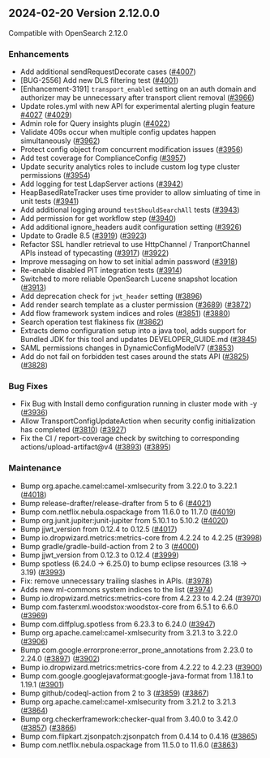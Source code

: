 ## 2024-02-20 Version 2.12.0.0

Compatible with OpenSearch 2.12.0

### Enhancements
* Add additional sendRequestDecorate cases ([#4007](https://github.com/opensearch-project/security/pull/4007))
* [BUG-2556] Add new DLS filtering test ([#4001](https://github.com/opensearch-project/security/pull/4001))
* [Enhancement-3191] `transport_enabled` setting on an auth domain and authorizer may be unnecessary after transport client removal  ([#3966](https://github.com/opensearch-project/security/pull/3966))
* Update roles.yml with new API for experimental alerting plugin feature [#4027](https://github.com/opensearch-project/security/pull/4027) ([#4029](https://github.com/opensearch-project/security/pull/4029))
* Admin role for Query insights plugin ([#4022](https://github.com/opensearch-project/security/pull/4022))
* Validate 409s occur when multiple config updates happen simultaneously ([#3962](https://github.com/opensearch-project/security/pull/3962))
* Protect config object from concurrent modification issues ([#3956](https://github.com/opensearch-project/security/pull/3956))
* Add test coverage for ComplianceConfig ([#3957](https://github.com/opensearch-project/security/pull/3957))
* Update security analytics roles to include custom log type cluster permissions ([#3954](https://github.com/opensearch-project/security/pull/3954))
* Add logging for test LdapServer actions ([#3942](https://github.com/opensearch-project/security/pull/3942))
* HeapBasedRateTracker uses time provider to allow simluating of time in unit tests ([#3941](https://github.com/opensearch-project/security/pull/3941))
* Add additional logging around `testShouldSearchAll` tests ([#3943](https://github.com/opensearch-project/security/pull/3943))
* Add permission for get workflow step ([#3940](https://github.com/opensearch-project/security/pull/3940))
* Add additional ignore_headers audit configuration setting ([#3926](https://github.com/opensearch-project/security/pull/3926))
* Update to Gradle 8.5 ([#3919](https://github.com/opensearch-project/security/pull/3919)) ([#3923](https://github.com/opensearch-project/security/pull/3923))
* Refactor SSL handler retrieval to use HttpChannel / TranportChannel APIs instead of typecasting ([#3917](https://github.com/opensearch-project/security/pull/3917)) ([#3922](https://github.com/opensearch-project/security/pull/3922))
* Improve messaging on how to set initial admin password ([#3918](https://github.com/opensearch-project/security/pull/3918))
* Re-enable disabled PIT integration tests ([#3914](https://github.com/opensearch-project/security/pull/3914))
* Switched to more reliable OpenSearch Lucene snapshot location ([#3913](https://github.com/opensearch-project/security/pull/3913))
* Add deprecation check for `jwt_header` setting ([#3896](https://github.com/opensearch-project/security/pull/3896))
* Add render search template as a cluster permission ([#3689](https://github.com/opensearch-project/security/pull/3689)) ([#3872](https://github.com/opensearch-project/security/pull/3872))
* Add flow framework system indices and roles ([#3851](https://github.com/opensearch-project/security/pull/3851)) ([#3880](https://github.com/opensearch-project/security/pull/3880))
* Search operation test flakiness fix ([#3862](https://github.com/opensearch-project/security/pull/3862))
* Extracts demo configuration setup into a java tool, adds support for Bundled JDK for this tool and updates DEVELOPER_GUIDE.md ([#3845](https://github.com/opensearch-project/security/pull/3845))
* SAML permissions changes in DynamicConfigModelV7 ([#3853](https://github.com/opensearch-project/security/pull/3853))
* Add do not fail on forbidden test cases around the stats API ([#3825](https://github.com/opensearch-project/security/pull/3825)) ([#3828](https://github.com/opensearch-project/security/pull/3828))

### Bug Fixes
* Fix Bug with Install demo configuration running in cluster mode with -y ([#3936](https://github.com/opensearch-project/security/pull/3936))
* Allow TransportConfigUpdateAction when security config initialization has completed ([#3810](https://github.com/opensearch-project/security/pull/3810)) ([#3927](https://github.com/opensearch-project/security/pull/3927))
* Fix the CI / report-coverage check by switching to corresponding actions/upload-artifact@v4 ([#3893](https://github.com/opensearch-project/security/pull/3893)) ([#3895](https://github.com/opensearch-project/security/pull/3895))

### Maintenance
* Bump org.apache.camel:camel-xmlsecurity from 3.22.0 to 3.22.1 ([#4018](https://github.com/opensearch-project/security/pull/4018))
* Bump release-drafter/release-drafter from 5 to 6 ([#4021](https://github.com/opensearch-project/security/pull/4021))
* Bump com.netflix.nebula.ospackage from 11.6.0 to 11.7.0 ([#4019](https://github.com/opensearch-project/security/pull/4019))
* Bump org.junit.jupiter:junit-jupiter from 5.10.1 to 5.10.2 ([#4020](https://github.com/opensearch-project/security/pull/4020))
* Bump jjwt_version from 0.12.4 to 0.12.5 ([#4017](https://github.com/opensearch-project/security/pull/4017))
* Bump io.dropwizard.metrics:metrics-core from 4.2.24 to 4.2.25 ([#3998](https://github.com/opensearch-project/security/pull/3998))
* Bump gradle/gradle-build-action from 2 to 3 ([#4000](https://github.com/opensearch-project/security/pull/4000))
* Bump jjwt_version from 0.12.3 to 0.12.4 ([#3999](https://github.com/opensearch-project/security/pull/3999))
* Bump spotless (6.24.0 -> 6.25.0) to bump eclipse resources (3.18 -> 3.19)  ([#3993](https://github.com/opensearch-project/security/pull/3993))
* Fix: remove unnecessary trailing slashes in APIs. ([#3978](https://github.com/opensearch-project/security/pull/3978))
* Adds new ml-commons system indices to the list ([#3974](https://github.com/opensearch-project/security/pull/3974))
* Bump io.dropwizard.metrics:metrics-core from 4.2.23 to 4.2.24 ([#3970](https://github.com/opensearch-project/security/pull/3970))
* Bump com.fasterxml.woodstox:woodstox-core from 6.5.1 to 6.6.0 ([#3969](https://github.com/opensearch-project/security/pull/3969))
* Bump com.diffplug.spotless from 6.23.3 to 6.24.0 ([#3947](https://github.com/opensearch-project/security/pull/3947))
* Bump org.apache.camel:camel-xmlsecurity from 3.21.3 to 3.22.0 ([#3906](https://github.com/opensearch-project/security/pull/3906))
* Bump com.google.errorprone:error_prone_annotations from 2.23.0 to 2.24.0 ([#3897](https://github.com/opensearch-project/security/pull/3897)) ([#3902](https://github.com/opensearch-project/security/pull/3902))
* Bump io.dropwizard.metrics:metrics-core from 4.2.22 to 4.2.23 ([#3900](https://github.com/opensearch-project/security/pull/3900))
* Bump com.google.googlejavaformat:google-java-format from 1.18.1 to 1.19.1 ([#3901](https://github.com/opensearch-project/security/pull/3901))
* Bump github/codeql-action from 2 to 3 ([#3859](https://github.com/opensearch-project/security/pull/3859)) ([#3867](https://github.com/opensearch-project/security/pull/3867))
* Bump org.apache.camel:camel-xmlsecurity from 3.21.2 to 3.21.3 ([#3864](https://github.com/opensearch-project/security/pull/3864))
* Bump org.checkerframework:checker-qual from 3.40.0 to 3.42.0 ([#3857](https://github.com/opensearch-project/security/pull/3857)) ([#3866](https://github.com/opensearch-project/security/pull/3866))
* Bump com.flipkart.zjsonpatch:zjsonpatch from 0.4.14 to 0.4.16 ([#3865](https://github.com/opensearch-project/security/pull/3865))
* Bump com.netflix.nebula.ospackage from 11.5.0 to 11.6.0 ([#3863](https://github.com/opensearch-project/security/pull/3863))
